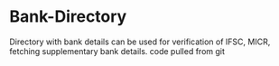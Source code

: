 # Bank-Directory
Directory with bank details can be used for verification of IFSC, MICR, fetching supplementary bank details.
code pulled from git
